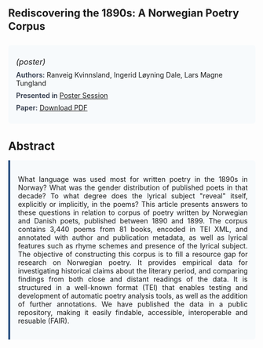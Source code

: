 
<style>    
    h2 {
        margin-top: 0;
        margin-bottom: 1.5rem;
        line-height: 1.3;
    }
    
    h3 {
        margin-top: 2rem;
        margin-bottom: 1rem;
        font-size: 1.4rem;
        font-weight:bold;
    }
    
    .metadata {
        background-color: #f7fafc;
        padding: 1rem;
        border-radius: 6px;
        margin-bottom: 2rem;
    }
    
    .metadata p {
        margin: 0.5rem 0;
    }
    
    .abstract {
        text-align: justify;
        padding: 1rem;
        background-color: #f7fafc;
        border-left: 4px solid #2c5282;
        border-radius: 0 6px 6px 0;
    }
    
    strong {
        color: #2d3748;
        font-weight: 600;
    }
</style>
<main role="main">
<h2>Rediscovering the 1890s: A Norwegian Poetry Corpus</h2>

<section class="metadata">
<p style='font-size:1rem'><i>(poster)</i></p>
<p><strong>Authors:</strong> Ranveig Kvinnsland, Ingerid Løyning Dale, Lars Magne Tungland</p>
<p><strong>Presented in</strong> <a href='/programme/#postersession'>Poster Session</a></p>
<p><strong>Paper:</strong> <a href="https://ceur-ws.org/Vol-3558/paper24.pdf">Download PDF</a></p>
</section>

<section>
<h3>Abstract</h3>
<div class="abstract">
<p>What language was used most for written poetry in the 1890s in Norway? What was the gender distribution of published poets in that decade?   To what degree does the lyrical subject "reveal" itself, explicitly or implicitly, in the poems? This article presents answers to these questions in relation to corpus of poetry written by Norwegian and Danish poets, published between 1890 and 1899.   The corpus contains 3,440 poems from 81 books, encoded in TEI XML, and annotated with author and publication metadata, as well as lyrical features such as rhyme schemes and presence of the lyrical subject.   The objective of constructing this corpus is to fill a resource gap for research on Norwegian poetry. It provides empirical data for investigating historical claims about the literary period, and comparing findings from both close and distant readings of the data. It is structured in a well-known format (TEI) that enables testing and development of automatic poetry analysis tools, as well as the addition of further annotations. We have published the data in a public repository, making it easily findable, accessible, interoperable and resuable (FAIR).</p>
</div>
</section>
</main>